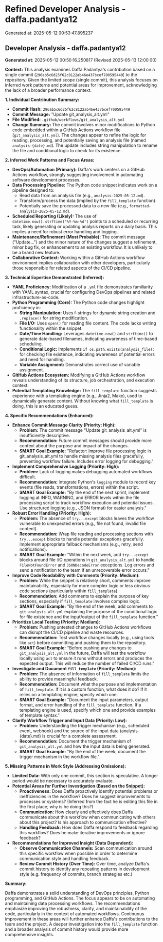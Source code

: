 # Refined Developer Analysis - daffa.padantya12
Generated at: 2025-05-12 00:53:47.895237

## Developer Analysis - daffa.padantya12

**Generated at:** 2025-05-12 00:50:16.250817 (Revised 2025-05-13 12:00:00)

**Context:** This analysis examines Daffa Padantya's contribution based on a single commit (`296ab5c6d25f62c8122ab46e437bcef700595449`) to the repository. Given the limited scope (single commit), this analysis focuses on inferred work patterns and potential areas for improvement, acknowledging the lack of a broader performance context.

**1. Individual Contribution Summary:**

*   **Commit Hash:** `296ab5c6d25f62c8122ab46e437bcef700595449`
*   **Commit Message:** "Update git\_analysis\_alt.yml"
*   **File Modified:** `.github/workflows/git_analysis_alt.yml`
*   **Change Summary:**  The commit involves minor modifications to Python code embedded within a GitHub Actions workflow file (`git_analysis_alt.yml`). The changes appear to refine the logic for reading, processing, and potentially saving an analysis file (named `analysis-{date}.md`). The update includes string manipulation to rename the file and conditional logic to check for its existence.

**2. Inferred Work Patterns and Focus Areas:**

*   **DevOps/Automation (Primary):**  Daffa's work centers on a GitHub Actions workflow, strongly suggesting involvement in automating software development processes.
*   **Data Processing Pipeline:**  The Python code snippet indicates work on a pipeline designed to:
    *   Read data from an analysis file (e.g., `analysis-2025-05-12.md`).
    *   Transform/process the data (implied by the `fill_template` function).
    *   Potentially save the processed data to a new file (e.g., `formatted-analysis-2025-05-12.md`).
*   **Scheduled Reporting (Likely):** The use of `datetime.now().strftime("%Y-%m-%d")` points to a scheduled or recurring task, likely generating or updating analysis reports on a daily basis. This implies a need for robust error handling and logging.
*   **Maintenance/Refinement (Most Probable):**  The commit message ("Update...") and the minor nature of the changes suggest a refinement, minor bug fix, or enhancement to an existing workflow. It is unlikely to be a brand new feature.
*   **Collaborative Context:**  Working within a GitHub Actions workflow environment implies collaboration with other developers, particularly those responsible for related aspects of the CI/CD pipeline.

**3. Technical Expertise Demonstrated (Inferred):**

*   **YAML Proficiency:** Modification of a `.yml` file demonstrates familiarity with YAML syntax, crucial for configuring DevOps pipelines and related infrastructure-as-code.
*   **Python Programming (Core):** The Python code changes highlight proficiency in:
    *   **String Manipulation:**  Uses f-strings for dynamic string creation and `.replace()` for string modification.
    *   **File I/O:**  Uses `open()` for reading file content. The code lacks writing functionality within the snippet.
    *   **Date/Time Handling:**  Leverages `datetime.now()` and `strftime()` to generate date-based filenames, indicating awareness of time-based scheduling.
    *   **Conditional Logic:**  Implements `if os.path.exists(analysis_file):` for checking file existence, indicating awareness of potential errors and need for handling.
    *   **Variable Assignment:**  Demonstrates correct use of variable assignment.
*   **GitHub Actions Ecosystem:**  Modifying a GitHub Actions workflow reveals understanding of its structure, job orchestration, and execution context.
*   **Potential Templating Knowledge:** The `fill_template` function suggests experience with a templating engine (e.g., Jinja2, Mako), used to dynamically generate content. Without knowing what `fill_template` is doing, this is an educated guess.

**4. Specific Recommendations (Enhanced):**

*   **Enhance Commit Message Clarity (Priority: High):**
    *   **Problem:** The commit message "Update git\_analysis\_alt.yml" is insufficiently descriptive.
    *   **Recommendation:**  Future commit messages should provide more context about the purpose and impact of the changes.
    *   **SMART Goal Example:** "Refactor: Improve file processing logic in git\_analysis\_alt.yml to handle missing analysis files gracefully, preventing workflow failure. Includes error logging for debugging."
*   **Implement Comprehensive Logging (Priority: High):**
    *   **Problem:**  Lack of logging makes debugging automated workflows difficult.
    *   **Recommendation:**  Integrate Python's `logging` module to record key events (file reads, transformations, errors) within the script.
    *   **SMART Goal Example:** "By the end of the next sprint, implement logging at INFO, WARNING, and ERROR levels within the file processing script to track workflow execution and potential issues. Use structured logging (e.g., JSON format) for easier analysis."
*   **Robust Error Handling (Priority: High):**
    *   **Problem:**  The absence of `try...except` blocks leaves the workflow vulnerable to unexpected errors (e.g., file not found, invalid file content).
    *   **Recommendation:**  Wrap file reading and processing sections with `try...except` blocks to handle potential exceptions gracefully. Implement appropriate fallback mechanisms (e.g., retry, send notifications).
    *   **SMART Goal Example:**  "Within the next week, add `try...except` blocks around file I/O operations in `git_analysis_alt.yml` to handle `FileNotFoundError` and `JSONDecodeError` exceptions. Log errors and send a notification to the team if an unrecoverable error occurs."
*   **Improve Code Readability with Comments (Priority: Medium):**
    *   **Problem:**  While the snippet is relatively short, comments improve maintainability, especially for more complex logic or less obvious code sections (particularly within `fill_template`).
    *   **Recommendation:**  Add comments to explain the purpose of key sections, especially if `fill_template` involves complex logic.
    *   **SMART Goal Example:**  "By the end of the week, add comments to `git_analysis_alt.yml` explaining the purpose of the conditional logic for file existence and the input/output of the `fill_template` function."
*   **Prioritize Local Testing (Priority: Medium):**
    *   **Problem:**  Pushing untested changes to GitHub Actions workflows can disrupt the CI/CD pipeline and waste resources.
    *   **Recommendation:**  Test workflow changes locally (e.g., using tools like `act`) before committing and pushing them to the repository.
    *   **SMART Goal Example:**  "Before pushing any changes to `git_analysis_alt.yml` in the future, Daffa will test the workflow locally using `act` to ensure it runs without errors and produces the expected output. This will reduce the number of failed CI/CD runs."
*   **Investigate and Document `fill_template` (Priority: Medium):**
    *   **Problem:** The absence of information of `fill_template` limits the ability to provide meaningful feedback.
    *   **Recommendation:** Document what the purpose and implementation of `fill_template`. If it is a custom function, what does it do? If it relies on a templating engine, specify which one.
    *   **SMART Goal Example:** "Document the input parameters, output format, and error handling of the `fill_template` function. If a templating engine is used, specify which one and provide examples of template syntax."
*   **Clarify Workflow Trigger and Input Data (Priority: Low):**
    *   **Problem:** Understanding the trigger mechanism (e.g., scheduled event, webhook) and the source of the input data (analysis-{date}.md) is crucial for a complete assessment.
    *   **Recommendation:** Document the trigger mechanism of `git_analysis_alt.yml` and how the input data is being generated.
    *   **SMART Goal Example:** "By the end of the week, document the trigger mechanism in the workflow file."

**5. Missing Patterns in Work Style (Addressing Omissions):**

*   **Limited Data:** With only one commit, this section is speculative. A longer period would be necessary to accurately evaluate.
*   **Potential Areas for Further Investigation (Based on the Snippet):**
    *   **Proactiveness:** Does Daffa proactively identify potential problems or inefficiencies in the workflow? Does he suggest improvements to processes or systems? (Inferred from the fact he is editing this file in the first place; why is he doing this?)
    *   **Communication:**  How clearly and effectively does Daffa communicate about this workflow when communicating with others about this project? Is his approach to communication effective?
    *   **Handling Feedback:** How does Daffa respond to feedback regarding this workflow? Does he make iterative improvements or ignore feedback?
*   **Recommendations for Improved Insight (Data Dependent):**
    *   **Observe Communication Channels:** Scan communication around this specific workflow when possible in order to determine communication style and handling feedback.
    *   **Review Commit History (Over Time):** Over time, analyze Daffa's commit history to identify any repeating patterns in development style (e.g. frequency of commits, branch strategies etc.)

**Summary:**

Daffa demonstrates a solid understanding of DevOps principles, Python programming, and GitHub Actions. The focus appears to be on automating and maintaining data processing workflows. The recommendations emphasize improving the robustness, clarity, and maintainability of the code, particularly in the context of automated workflows. Continuous improvement in these areas will further enhance Daffa's contributions to the team and the project. A deeper investigation into the `fill_template` function and a broader analysis of commit history would provide more comprehensive insights.

